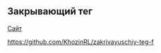 ## Закрывающий тег

[Сайт](https://khozinrl.github.io/zakrivayuschiy-teg-f/)

https://github.com/KhozinRL/zakrivayuschiy-teg-f 
